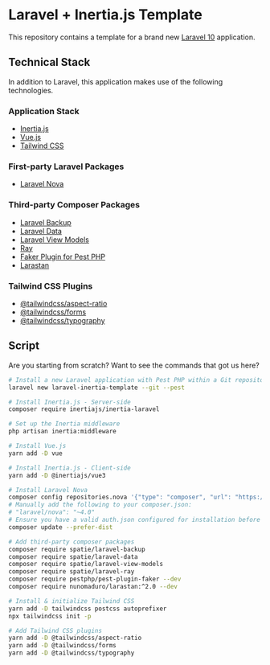 # Laravel + Inertia.js Template

This repository contains a template for a brand new [Laravel 10](https://laravel.com/docs/10.x) application.

## Technical Stack

In addition to Laravel, this application makes use of the following technologies.

### Application Stack

* [Inertia.js](https://inertiajs.com)
* [Vue.js](https://vuejs.org/)
* [Tailwind CSS](https://tailwindcss.com/docs/guides/laravel)

### First-party Laravel Packages

* [Laravel Nova](https://nova.laravel.com/docs/4.0)

### Third-party Composer Packages

* [Laravel Backup](https://spatie.be/docs/laravel-backup)
* [Laravel Data](https://spatie.be/docs/laravel-data)
* [Laravel View Models](https://github.com/spatie/laravel-view-models)
* [Ray](https://spatie.be/docs/ray/v1/installation-in-your-project/laravel)
* [Faker Plugin for Pest PHP](https://pestphp.com/docs/plugins)
* [Larastan](https://github.com/nunomaduro/larastan)

### Tailwind CSS Plugins

* [@tailwindcss/aspect-ratio](https://github.com/tailwindlabs/tailwindcss-aspect-ratio)
* [@tailwindcss/forms](https://github.com/tailwindlabs/tailwindcss-forms)
* [@tailwindcss/typography](https://tailwindcss.com/docs/typography-plugin)

## Script

Are you starting from scratch? Want to see the commands that got us here?

```bash
# Install a new Laravel application with Pest PHP within a Git repository
laravel new laravel-inertia-template --git --pest

# Install Inertia.js - Server-side
composer require inertiajs/inertia-laravel

# Set up the Inertia middleware
php artisan inertia:middleware

# Install Vue.js
yarn add -D vue

# Install Inertia.js - Client-side
yarn add -D @inertiajs/vue3

# Install Laravel Nova
composer config repositories.nova '{"type": "composer", "url": "https://nova.laravel.com"}' --file composer.json
# Manually add the following to your composer.json:
# "laravel/nova": "~4.0"
# Ensure you have a valid auth.json configured for installation before issuing a "composer update."
composer update --prefer-dist

# Add third-party composer packages
composer require spatie/laravel-backup
composer require spatie/laravel-data
composer require spatie/laravel-view-models
composer require spatie/laravel-ray
composer require pestphp/pest-plugin-faker --dev
composer require nunomaduro/larastan:^2.0 --dev

# Install & initialize Tailwind CSS
yarn add -D tailwindcss postcss autoprefixer
npx tailwindcss init -p

# Add Tailwind CSS plugins
yarn add -D @tailwindcss/aspect-ratio
yarn add -D @tailwindcss/forms
yarn add -D @tailwindcss/typography
```

